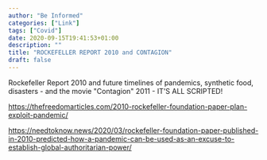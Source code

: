 ```yaml
---
author: "Be Informed"
categories: ["Link"]
tags: ["Covid"]
date: 2020-09-15T19:41:53+01:00
description: ""
title: "ROCKEFELLER REPORT 2010 and CONTAGION"
draft: false
---
```


Rockefeller Report 2010 and future timelines of pandemics, synthetic food, disasters - and the movie "Contagion" 2011 - IT'S ALL SCRIPTED!

https://thefreedomarticles.com/2010-rockefeller-foundation-paper-plan-exploit-pandemic/  

https://needtoknow.news/2020/03/rockefeller-foundation-paper-published-in-2010-predicted-how-a-pandemic-can-be-used-as-an-excuse-to-establish-global-authoritarian-power/  